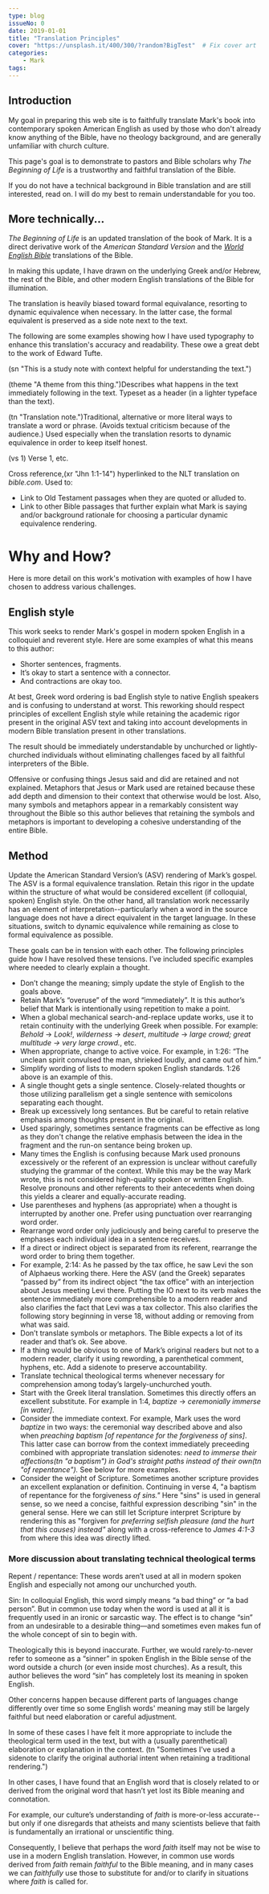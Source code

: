 ```yaml
---
type: blog
issueNo: 0
date: 2019-01-01
title: "Translation Principles"
cover: "https://unsplash.it/400/300/?random?BigTest"  # Fix cover art
categories: 
    - Mark
tags:
---
```


## Introduction

My goal in preparing this web site is to faithfully translate Mark's book into contemporary spoken American English as used by those who don't already know anything of the Bible, have no theology background, and are generally unfamiliar with church culture.

This page's goal is to demonstrate to pastors and Bible scholars why *The Beginning of Life* is a trustworthy and faithful translation of the Bible.

If you do not have a technical background in Bible translation and are still interested, read on.  I will do my best to remain understandable for you too.

## More technically...

*The Beginning of Life* is an updated translation of the book of Mark.  It is a direct derivative work of the *American Standard Version* and the *[World English Bible](https://worldenglish.bible)* translations of the Bible.

In making this update, I have drawn on the underlying Greek and/or Hebrew, the rest of the Bible, and other modern English translations of the Bible for illumination.

The translation is heavily biased toward formal equivalance, resorting to dynamic equivalence when necessary.  In the latter case, the formal equivalent is preserved as a side note next to the text.

The following are some examples showing how I have used typography to enhance this translation's accuracy and readability.  These owe a great debt to the work of Edward Tufte.

(sn "This is a study note with context helpful for understanding the text.")

(theme "A theme from this thing.")Describes what happens in the text immediately following in the text.  Typeset as a header (in a lighter typeface than the text).

(tn "Translation note.")Traditional, alternative or more literal ways to translate a word or phrase. (Avoids textual criticism because of the audience.)  Used especially when the translation resorts to dynamic equivalence in order to keep itself honest.

(vs 1) Verse 1, etc.

Cross reference,(xr "Jhn 1:1-14") hyperlinked to the NLT translation on *bible.com*.  Used to:

  * Link to Old Testament passages when they are quoted or alluded to.
  * Link to other Bible passages that further explain what Mark is saying and/or background rationale for choosing a particular dynamic equivalence rendering.

# Why and How?

Here is more detail on this work's motivation with examples of how I have chosen to address various challenges.

## English style

This work seeks to render Mark's gospel in modern spoken English in a colloquiel and reverent style.  Here are some examples of what this means to this author:

* Shorter sentences, fragments.
* It’s okay to start a sentence with a connector.
* And contractions are okay too.

At best, Greek word ordering is bad English style to native English speakers and is confusing to understand at worst. This reworking should respect principles of excellent English style while retaining the academic rigor present in the original ASV text and taking into account developments in modern Bible translation present in other translations.

The result should be immediately understandable by unchurched or lightly-churched individuals without eliminating challenges faced by all faithful interpreters of the Bible. 

Offensive or confusing things Jesus said and did are retained and not explained. Metaphors that Jesus or Mark used are retained because these add depth and dimension to their context that otherwise would be lost.  Also, many symbols and metaphors appear in a remarkably consistent way throughout the Bible so this author believes that retaining the symbols and metaphors is important to developing a cohesive understanding of the entire Bible.

## Method

Update the American Standard Version’s (ASV) rendering of Mark’s gospel. The ASV is a formal equivalence translation. Retain this rigor in the update within the structure of what would be considered excellent (if colloquial, spoken) English style. On the other hand, all translation work necessarily has an element of interpretation--particularly when a word in the source language does not have a direct equivalent in the target language. In these situations, switch to dynamic equivalence while remaining as close to formal equivalence as possible.

These goals can be in tension with each other. The following principles guide how I have resolved these tensions. I’ve included specific examples where needed to clearly explain a thought.

* Don’t change the meaning; simply update the style of English to the goals above.
* Retain Mark’s “overuse” of the word “immediately”. It is this author’s belief that Mark is intentionally using repetition to make a point.
* When a global mechanical search-and-replace update works, use it to retain continuity with the underlying Greek when possible. For example: *Behold* → *Look!*, *wilderness* → *desert*, *multitude* → *large crowd; great multitude → very large crowd.*, etc.
* When appropriate, change to active voice. For example, in 1:26: “The unclean spirit convulsed the man, shrieked loudly, and came out of him.”
* Simplify wording of lists to modern spoken English standards. 1:26 above is an example of this.
* A single thought gets a single sentence. Closely-related thoughts or those utilizing parallelism get a single sentence with semicolons separating each thought.
* Break up excessively long sentances.  But be careful to retain relative emphasis among thoughts present in the original.
* Used sparingly, sometimes sentance fragments can be effective as long as they don't change the relative emphasis between the idea in the fragment and the run-on sentance being broken up.
* Many times the English is confusing because Mark used pronouns excessively or the referent of an expression is unclear without carefully studying the grammar of the context. While this may be the way Mark wrote, this is not considered high-quality spoken or written English. Resolve pronouns and other referents to their antecedents when doing this yields a clearer and equally-accurate reading.
* Use parentheses and hyphens (as appropriate) when a thought is interrupted by another one. Prefer using punctuation over rearranging word order.
* Rearrange word order only judiciously and being careful to preserve the emphases each individual idea in a sentence receives.
* If a direct or indirect object is separated from its referent, rearrange the word order to bring them together.
* For example, 2:14: As he passed by the tax office, he saw Levi the son of Alphaeus working there. Here the ASV (and the Greek) separates “passed by” from its indirect object “the tax office” with an interjection about Jesus meeting Levi there. Putting the IO next to its verb makes the sentence immediately more comprehensible to a modern reader and also clarifies the fact that Levi was a tax collector.  This also clarifies the following story beginning in verse 18, without adding or removing from what was said.
* Don’t translate symbols or metaphors. The Bible expects a lot of its reader and that’s ok.  See above.
* If a thing would be obvious to one of Mark’s original readers but not to a modern reader, clarify it using rewording, a parenthetical comment, hyphens, etc.  Add a sidenote to preserve accountability.
* Translate technical theological terms whenever necessary for comprehension among today’s largely-unchurched youth.
* Start with the Greek literal translation.  Sometimes this directly offers an excellent substitute.  For example in 1:4, *baptize* → *ceremonially immerse [in water]*.
* Consider the immediate context.  For example, Mark uses the word *baptize* in two ways: the ceremonial way described above and also when *preaching baptism [of repentance for the forgiveness of sins]*.  This latter case can borrow from the context immediately preceeding combined with appropriate translation sidenotes: *need to immerse their affections(tn "a baptism") in God's straight paths instead of their own(tn "of repentance").*  See below for more examples.
* Consider the weight of Scripture.  Sometimes another scripture provides an excellent explanation or definition.  Continuing in verse 4, "a baptism of repentance for the forgiveness *of sins."*  Here "sins" is used in general sense, so we need a concise, faithful expression describing "sin" in the general sense.  Here we can still let Scripture interpret Scripture by rendering this as "forgiven for *preferring selfish pleasure (and the hurt that this causes) instead"* along with a cross-reference to *James 4:1-3* from where this idea was directly lifted.

### More discussion about translating technical theological terms

Repent / repentance: These words aren’t used at all in modern spoken English and especially not among our unchurched youth.

Sin: In colloquial English, this word simply means “a bad thing” or “a bad person”. But in common use today when the word is used at all it is frequently used in an ironic or sarcastic way. The effect is to change “sin” from an undesirable to a desirable thing—and sometimes even makes fun of the whole concept of sin to begin with.

Theologically this is beyond inaccurate. Further, we would rarely-to-never refer to someone as a “sinner” in spoken English in the Bible sense of the word outside a church (or even inside most churches). As a result, this author believes the word “sin” has completely lost its meaning in spoken English.

Other concerns happen because different parts of languages change differently over time so some English words' meaning may still be largely faithful but need elaboration or careful adjustment.

In some of these cases I have felt it more appropriate to include the theological term used in the text, but with a (usually parenthetical) elaboration or explanation in the context.  (tn "Sometimes I've used a sidenote to clarify the original authorial intent when retaining a traditional rendering.")

In other cases, I have found that an English word that is closely related to or derived from the original word that hasn’t yet lost its Bible meaning and connotation.

For example, our culture’s understanding of *faith* is more-or-less accurate--but only if one disregards that atheists and many scientists believe that faith is fundamentally an irrational or unscientific thing.

Consequently, I believe that perhaps the word *faith* itself may not be wise to use in a modern English translation.  However, in common use words derived from *faith* remain *faithful* to the Bible meaning, and in many cases we can *faithfully* use those to substitute for and/or to clarify in situations where *faith* is called for.

